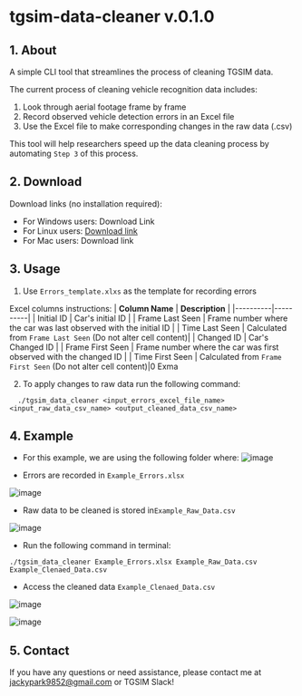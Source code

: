 # tgsim-data-cleaner v.0.1.0

## 1. About

A simple CLI tool that streamlines the process of cleaning TGSIM data. 

The current process of cleaning vehicle recognition data includes:

1. Look through aerial footage frame by frame
2. Record observed vehicle detection errors in an Excel file
3. Use the Excel file to make corresponding changes in the raw data (.csv)

This tool will help researchers speed up the data cleaning process by automating `Step 3` of this process.

## 2. Download

Download links (no installation required):

- For Windows users: Download Link
- For Linux users: [Download link](https://docs.google.com/uc?export=download&id=1Ihf-7RuiSz6k9EIVr7AMmdJMrEyD9kR2)
- For Mac users: Download link

## 3. Usage

1. Use `Errors_template.xlxs` as the template for recording errors

Excel columns instructions:
| **Column Name** | **Description** |
|----------|----------|
| Initial ID | Car's initial ID |
| Frame Last Seen | Frame number where the car was last observed with the initial ID |
| Time Last Seen | Calculated from `Frame Last Seen` (Do not alter cell content)|
| Changed ID | Car's Changed ID |
| Frame First Seen | Frame number where the car was first observed with the changed ID |
| Time First Seen | Calculated from `Frame First Seen` (Do not alter cell content)|0 Exma

2. To apply changes to raw data run the following command:
```
  ./tgsim_data_cleaner <input_errors_excel_file_name> <input_raw_data_csv_name> <output_cleaned_data_csv_name> 
```

## 4. Example 
- For this example, we are using the following folder where: 
![image](https://user-images.githubusercontent.com/81858354/209454006-4f44cd74-0930-4a84-bb34-57d22a35d5bc.png)

- Errors are recorded in `Example_Errors.xlsx` 

![image](https://user-images.githubusercontent.com/81858354/209454159-30ad2df6-f149-4371-9a28-c8065fd65fc7.png)

- Raw data to be cleaned is stored in`Example_Raw_Data.csv`

![image](https://user-images.githubusercontent.com/81858354/209453958-e6ddfc28-c8b8-4ea5-b320-b9f86143ec29.png)

- Run the following command in terminal: 

```
./tgsim_data_cleaner Example_Errors.xlsx Example_Raw_Data.csv Example_Clenaed_Data.csv
```
- Access the cleaned data `Example_Clenaed_Data.csv`

![image](https://user-images.githubusercontent.com/81858354/209454167-7468860c-f315-42fe-93d3-17705da251e3.png)

![image](https://user-images.githubusercontent.com/81858354/209454155-dfdfb362-53ef-4853-a903-760445673c00.png)

## 5. Contact 
If you have any questions or need assistance, please contact me at jackypark9852@gmail.com or TGSIM Slack!
